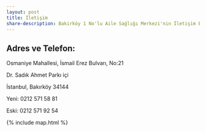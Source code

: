 ```yaml
---
layout: post
title: İletişim
share-description: Bakirköy 1 No'lu Aile Sağlığı Merkezi'nin İletişim Bilgileri ve Adresi
---
```


## Adres ve Telefon:

Osmaniye Mahallesi, İsmail Erez Bulvarı, No:21

Dr. Sadık Ahmet Parkı içi

İstanbul, Bakırköy 34144

Yeni: 0212 571 58 81

Eski: 0212 571 92 54

{% include map.html %}
